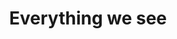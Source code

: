 ---
pid: LLP74
title: Everything we see
location_transcription: Liberty Square
zipcode: '19121'
outside_phl: 
neighborhood: Brewerytown
age: '11'
age_range: 6-13
instagram: 
image_file_name: LLP_74.jpg
proposal_transcription: Picture of Earth.  Includes foods from each continent, vehicles
  and more.  People from each continent.
topic: Culture,Immigration,Love
topic_summary: 0, 0, 0
type: Mural,Sculpture Statue
keywords_other: 
credit: Sarayah Winis
image_labels: 
twitter: 
facebook: 
permalink: "/monuments/llp74/"
layout: item-page
---